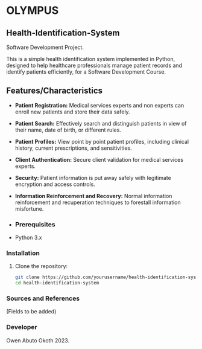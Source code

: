 # OLYMPUS
## Health-Identification-System
Software Development Project. 

This is a simple health identification system implemented in Python, designed to help healthcare professionals manage patient records and identify patients efficiently, for a Software Development Course.

## Features/Characteristics

- **Patient Registration:** Medical services experts and non experts can enroll new patients and store their data safely.

- **Patient Search:** Effectively search and distinguish patients in view of their name, date of birth, or different rules.

- **Patient Profiles:** View point by point patient profiles, including clinical history, current prescriptions, and sensitivities.

- **Client Authentication:** Secure client validation for medical services experts.

- **Security:** Patient information is put away safely with legitimate encryption and access controls.

- **Information Reinforcement and Recovery:** Normal information reinforcement and recuperation techniques to forestall information misfortune.

- ### Prerequisites

- Python 3.x


### Installation

1. Clone the repository:

   ```bash
   git clone https://github.com/yourusername/health-identification-system.git
   cd health-identification-system


### Sources and References
(Fields to be added)

### Developer
Owen Abuto Okoth 
2023. 
